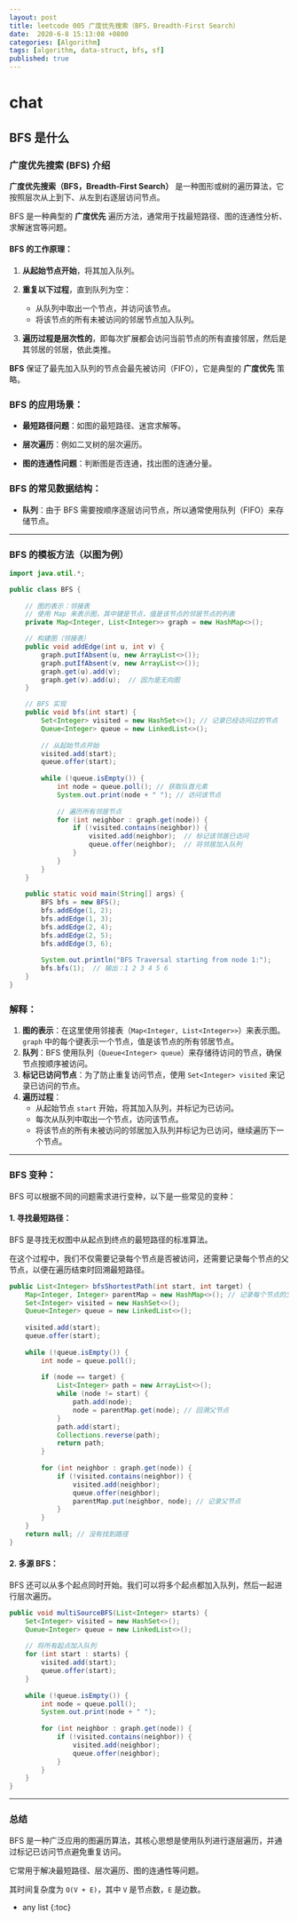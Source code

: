 ```yaml
---
layout: post
title: leetcode 005 广度优先搜索（BFS，Breadth-First Search）
date:  2020-6-8 15:13:08 +0800
categories: [Algorithm]
tags: [algorithm, data-struct, bfs, sf]
published: true
---
```


# chat

## BFS 是什么

### 广度优先搜索 (BFS) 介绍

**广度优先搜索（BFS，Breadth-First Search）** 是一种图形或树的遍历算法，它按照层次从上到下、从左到右逐层访问节点。

BFS 是一种典型的 **广度优先** 遍历方法，通常用于找最短路径、图的连通性分析、求解迷宫等问题。

#### BFS 的工作原理：

1. **从起始节点开始**，将其加入队列。

2. **重复以下过程**，直到队列为空：
   - 从队列中取出一个节点，并访问该节点。
   - 将该节点的所有未被访问的邻居节点加入队列。

3. **遍历过程是层次性的**，即每次扩展都会访问当前节点的所有直接邻居，然后是其邻居的邻居，依此类推。

**BFS** 保证了最先加入队列的节点会最先被访问（FIFO），它是典型的 **广度优先** 策略。

### BFS 的应用场景：

- **最短路径问题**：如图的最短路径、迷宫求解等。

- **层次遍历**：例如二叉树的层次遍历。

- **图的连通性问题**：判断图是否连通，找出图的连通分量。

### BFS 的常见数据结构：

- **队列**：由于 BFS 需要按顺序逐层访问节点，所以通常使用队列（FIFO）来存储节点。

---

### BFS 的模板方法（以图为例）

```java
import java.util.*;

public class BFS {
    
    // 图的表示：邻接表
    // 使用 Map 来表示图，其中键是节点，值是该节点的邻居节点的列表
    private Map<Integer, List<Integer>> graph = new HashMap<>();

    // 构建图（邻接表）
    public void addEdge(int u, int v) {
        graph.putIfAbsent(u, new ArrayList<>());
        graph.putIfAbsent(v, new ArrayList<>());
        graph.get(u).add(v);
        graph.get(v).add(u);  // 因为是无向图
    }

    // BFS 实现
    public void bfs(int start) {
        Set<Integer> visited = new HashSet<>(); // 记录已经访问过的节点
        Queue<Integer> queue = new LinkedList<>();
        
        // 从起始节点开始
        visited.add(start);
        queue.offer(start);
        
        while (!queue.isEmpty()) {
            int node = queue.poll(); // 获取队首元素
            System.out.print(node + " "); // 访问该节点
            
            // 遍历所有邻居节点
            for (int neighbor : graph.get(node)) {
                if (!visited.contains(neighbor)) {
                    visited.add(neighbor);  // 标记该邻居已访问
                    queue.offer(neighbor);  // 将邻居加入队列
                }
            }
        }
    }
    
    public static void main(String[] args) {
        BFS bfs = new BFS();
        bfs.addEdge(1, 2);
        bfs.addEdge(1, 3);
        bfs.addEdge(2, 4);
        bfs.addEdge(2, 5);
        bfs.addEdge(3, 6);
        
        System.out.println("BFS Traversal starting from node 1:");
        bfs.bfs(1);  // 输出：1 2 3 4 5 6
    }
}
```

### 解释：
1. **图的表示**：在这里使用邻接表（`Map<Integer, List<Integer>>`）来表示图。`graph` 中的每个键表示一个节点，值是该节点的所有邻居节点。
2. **队列**：BFS 使用队列（`Queue<Integer> queue`）来存储待访问的节点，确保节点按顺序被访问。
3. **标记已访问节点**：为了防止重复访问节点，使用 `Set<Integer> visited` 来记录已访问的节点。
4. **遍历过程**：
   - 从起始节点 `start` 开始，将其加入队列，并标记为已访问。
   - 每次从队列中取出一个节点，访问该节点。
   - 将该节点的所有未被访问的邻居加入队列并标记为已访问，继续遍历下一个节点。

---

### BFS 变种：

BFS 可以根据不同的问题需求进行变种，以下是一些常见的变种：

#### 1. **寻找最短路径：**

BFS 是寻找无权图中从起点到终点的最短路径的标准算法。

在这个过程中，我们不仅需要记录每个节点是否被访问，还需要记录每个节点的父节点，以便在遍历结束时回溯最短路径。

```java
public List<Integer> bfsShortestPath(int start, int target) {
    Map<Integer, Integer> parentMap = new HashMap<>(); // 记录每个节点的父节点
    Set<Integer> visited = new HashSet<>();
    Queue<Integer> queue = new LinkedList<>();
    
    visited.add(start);
    queue.offer(start);
    
    while (!queue.isEmpty()) {
        int node = queue.poll();
        
        if (node == target) {
            List<Integer> path = new ArrayList<>();
            while (node != start) {
                path.add(node);
                node = parentMap.get(node); // 回溯父节点
            }
            path.add(start);
            Collections.reverse(path);
            return path;
        }
        
        for (int neighbor : graph.get(node)) {
            if (!visited.contains(neighbor)) {
                visited.add(neighbor);
                queue.offer(neighbor);
                parentMap.put(neighbor, node); // 记录父节点
            }
        }
    }
    return null; // 没有找到路径
}
```

#### 2. **多源 BFS**：
BFS 还可以从多个起点同时开始。我们可以将多个起点都加入队列，然后一起进行层次遍历。

```java
public void multiSourceBFS(List<Integer> starts) {
    Set<Integer> visited = new HashSet<>();
    Queue<Integer> queue = new LinkedList<>();
    
    // 将所有起点加入队列
    for (int start : starts) {
        visited.add(start);
        queue.offer(start);
    }
    
    while (!queue.isEmpty()) {
        int node = queue.poll();
        System.out.print(node + " ");
        
        for (int neighbor : graph.get(node)) {
            if (!visited.contains(neighbor)) {
                visited.add(neighbor);
                queue.offer(neighbor);
            }
        }
    }
}
```

---

### 总结

BFS 是一种广泛应用的图遍历算法，其核心思想是使用队列进行逐层遍历，并通过标记已访问节点避免重复访问。

它常用于解决最短路径、层次遍历、图的连通性等问题。

其时间复杂度为 `O(V + E)`，其中 `V` 是节点数，`E` 是边数。

* any list
{:toc}